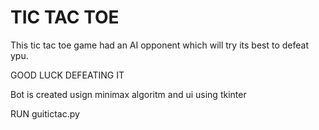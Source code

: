 # TIC TAC TOE
This tic tac toe game had an AI opponent which will try its best to defeat ypu.

GOOD LUCK DEFEATING IT

Bot is created usign minimax algoritm and ui using tkinter


RUN guitictac.py
